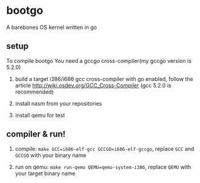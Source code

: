 # bootgo

A barebones OS kernel written in go

## setup
To compile bootgo You need a gccgo cross-compiler(my gccgo version is 5.2.0)

1. build a target i386/i686 gcc cross-compiler with go enabled, follow the article http://wiki.osdev.org/GCC_Cross-Compiler (gcc 5.2.0 is recommended)

2. install nasm from your repositories

3. install qemu for test

## compiler & run!

1. compile: `make GCC=i686-elf-gcc GCCGO=i686-elf-gccgo`, replace `GCC` and `GCCGO` with your binary name

2. run on qemu: `make run-qemu QEMU=qemu-system-i386`, replace `QEMU` with your target binary name
